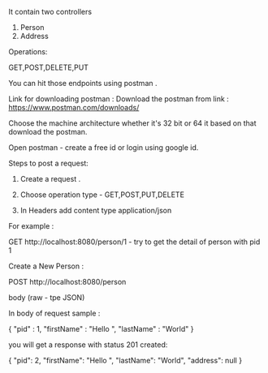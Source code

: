 It contain two controllers
1. Person
2. Address

Operations:

GET,POST,DELETE,PUT

You can hit those endpoints using postman .

Link for downloading postman :
Download the postman from link : https://www.postman.com/downloads/

Choose the machine architecture whether it's 32 bit or 64 it based on that download the
postman.

Open postman - create a free id or login using google id.

Steps to post a request:

1. Create a request .

2. Choose operation type - GET,POST,PUT,DELETE

3. In Headers add content type application/json

For example :

GET http://localhost:8080/person/1 - try to get the detail of person with pid 1

Create a New Person :

POST http://localhost:8080/person

body (raw - tpe JSON)

In body of request sample :


{
    "pid" : 1,
    "firstName" : "Hello ",
    "lastName" : "World"
}

you will get a response with status 201 created:

{
    "pid": 2,
    "firstName": "Hello ",
    "lastName": "World",
    "address": null
}

